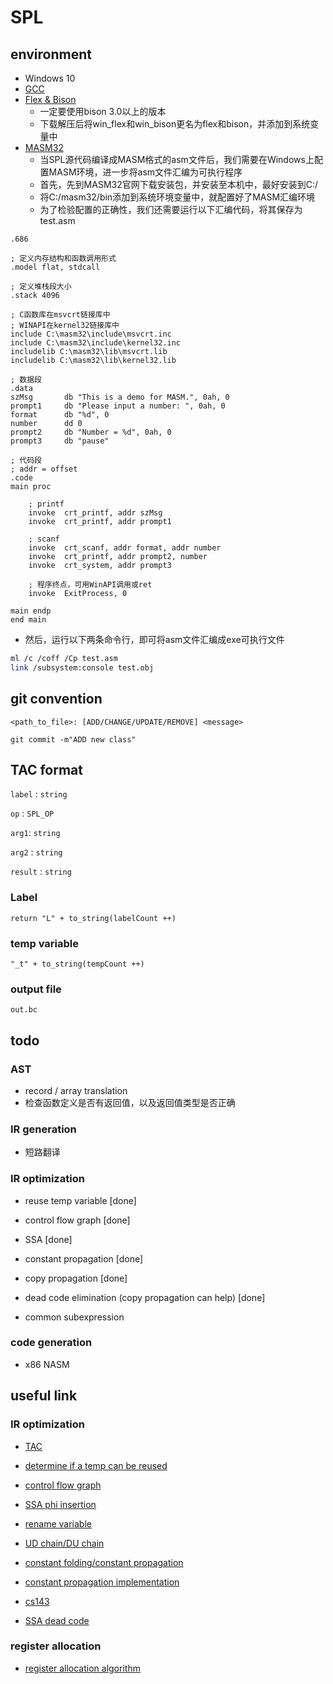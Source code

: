 # SPL
## environment
- Windows 10
- [GCC](https://sourceforge.net/projects/mingw-w64/)
- [Flex & Bison](https://sourceforge.net/projects/winflexbison/files/winflexbison3-latest.zip/download)
	- 一定要使用bison 3.0以上的版本
	- 下载解压后将win_flex和win_bison更名为flex和bison，并添加到系统变量中
- [MASM32](http://www.masm32.com/)
	- 当SPL源代码编译成MASM格式的asm文件后，我们需要在Windows上配置MASM环境，进一步将asm文件汇编为可执行程序
	- 首先，先到MASM32官网下载安装包，并安装至本机中，最好安装到C:/
	- 将C:/masm32/bin添加到系统环境变量中，就配置好了MASM汇编环境
	- 为了检验配置的正确性，我们还需要运行以下汇编代码，将其保存为test.asm

```x86asm
.686  

; 定义内存结构和函数调用形式
.model flat, stdcall

; 定义堆栈段大小
.stack 4096  

; C函数库在msvcrt链接库中
; WINAPI在kernel32链接库中
include C:\masm32\include\msvcrt.inc
include C:\masm32\include\kernel32.inc
includelib C:\masm32\lib\msvcrt.lib  
includelib C:\masm32\lib\kernel32.lib

; 数据段
.data
szMsg		db "This is a demo for MASM.", 0ah, 0
prompt1		db "Please input a number: ", 0ah, 0
format		db "%d", 0
number		dd 0
prompt2		db "Number = %d", 0ah, 0
prompt3		db "pause"

; 代码段
; addr = offset
.code
main proc

    ; printf
    invoke  crt_printf, addr szMsg
    invoke  crt_printf, addr prompt1

    ; scanf
    invoke  crt_scanf, addr format, addr number
    invoke  crt_printf, addr prompt2, number
    invoke  crt_system, addr prompt3

    ; 程序终点，可用WinAPI调用或ret
    invoke  ExitProcess, 0

main endp
end main
```
-  然后，运行以下两条命令行，即可将asm文件汇编成exe可执行文件

```bash
ml /c /coff /Cp test.asm
link /subsystem:console test.obj
```

## git convention
```
<path_to_file>: [ADD/CHANGE/UPDATE/REMOVE] <message>
```

```shell
git commit -m"ADD new class"
```

## TAC format

`label` : `string`

`op` : `SPL_OP`

`arg1`: `string`

`arg2` : `string`

`result` : `string`

### Label

`return "L" + to_string(labelCount ++)`

### temp variable

`"_t" + to_string(tempCount ++)`

### output file

`out.bc`

## todo

### AST
* record / array translation
* 检查函数定义是否有返回值，以及返回值类型是否正确

### IR generation
* 短路翻译

### IR optimization
* reuse temp variable [done]
* control flow graph [done]
* SSA [done]

* constant propagation [done]
* copy propagation [done]
* dead code elimination (copy propagation can help) [done]
* common subexpression

### code generation
* x86 NASM

## useful link
### IR optimization
* [TAC](https://web.stanford.edu/class/archive/cs/cs143/cs143.1128/lectures/13/Slides13.pdf)
* [determine if a temp can be reused](https://en.wikipedia.org/wiki/Sethi%E2%80%93Ullman_algorithm)
* [control flow graph](https://en.wikipedia.org/wiki/Control-flow_graph)
* [SSA phi insertion](http://pages.cs.wisc.edu/~fischer/cs701.f08/lectures/Lecture23.4up.pdf)
* [rename variable](https://www.cs.cmu.edu/afs/cs/academic/class/15745-s16/www/lectures/L8-SSA.pdf)
* [UD chain/DU chain](https://en.wikipedia.org/wiki/Use-define_chain)
* [constant folding/constant propagation](https://www.zhihu.com/question/55976094/answer/147302764)
* [constant propagation implementation](http://lampwww.epfl.ch/resources/lamp/teaching/advancedCompiler/2005/slides/05-UsingSSA_CP-1on1.pdf)

* [cs143](https://web.stanford.edu/class/archive/cs/cs143/cs143.1128/lectures)
* [SSA dead code](http://www.cs.colostate.edu/~mstrout/CS553Fall09/Slides/lecture14-SSA.ppt.pdf)
### register allocation
* [register allocation algorithm](https://web.stanford.edu/class/archive/cs/cs143/cs143.1128/lectures/17/Slides17.pdf)
